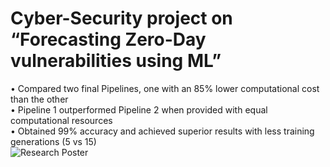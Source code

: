 # Cyber-Security project on “Forecasting Zero-Day vulnerabilities using ML”
• Compared two final Pipelines, one with an 85% lower computational cost than the other <br />
• Pipeline 1 outperformed Pipeline 2 when provided with equal computational resources <br />
• Obtained 99% accuracy and achieved superior results with less training generations (5 vs 15) <br />
![Research Poster](https://github.com/JonPilarte/Zero-day-vulnerabilities-ML/assets/98784746/b9c47fb3-3938-4c32-8bdb-0f34909f69fc)
